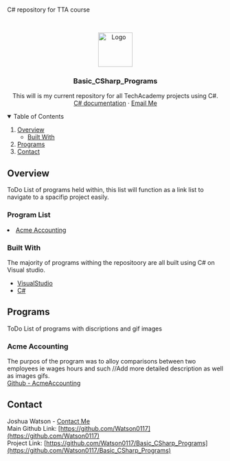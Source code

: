 # 
C# repository for TTA course




<!-- PROJECT LOGO -->
<br />
<p align="center">
  <!--This anchor tag makes the img below act like a button change the address for anything that might be needed-->
  <a href="https://visualstudio.microsoft.com/">  
    <img src="https://github.com/Watson0117/personal-projects/blob/master/Visual-Studio-Logo.png" alt="Logo" width="80" height="80">
  </a>

  <h3 align="center">Basic_CSharp_Programs</h3>

  <p align="center">
    This will is my current repository for all TechAcademy projects using C#.
    <br />
    <a href="https://docs.microsoft.com/en-us/dotnet/csharp/">C# documentation</a>
    ·
    <a href=mailto:watson0117@gmail.com?>Email Me</a>
  </p>
</p>

<!-- TABLE OF CONTENTS -->
<details open="open">
  <summary>Table of Contents</summary>
  <ol>
    <li>
      <a href="#overview">Overview</a>
      <ul>
        <li><a href="#built-with">Built With</a></li>
      </ul>
    </li>
    <li>
      <a href="#programs">Programs</a>
    </li>
    <li><a href="#contact">Contact</a></li>
    </ol>
</details>

<!-- Overview -->
## Overview

ToDo
List of programs held within, this list will function as a link list to navigate to a spacifip project easily.
### Program List
<li>
    <a href="#acme-accounting">Acme Accounting</a>
</li>

### Built With

The majority of programs withing the repositoory are all built using C# on Visual studio.

* [VisualStudio](https://visualstudio.microsoft.com/)
* [C#](https://docs.microsoft.com/en-us/dotnet/csharp/)

<!-- Programs -->
## Programs
ToDo
List of programs with discriptions and gif images


### Acme Accounting 
  The purpos of the program was to alloy comparisons between two employees ie wages hours and such //Add more detailed description as well as images gifs.
</br>
[Github - AcmeAccounting](https://github.com/Watson0117/Basic_CSharp_Programs/tree/master/AcmeAccounting)


<!-- CONTACT -->
## Contact

Joshua Watson - <a href=mailto:watson0117@gmail.com?>Contact Me</a>
</br>
Main Github Link: [https://github.com/Watson0117](https://github.com/Watson0117)
</br>
Project Link: [https://github.com/Watson0117/Basic_CSharp_Programs](https://github.com/Watson0117/Basic_CSharp_Programs)




